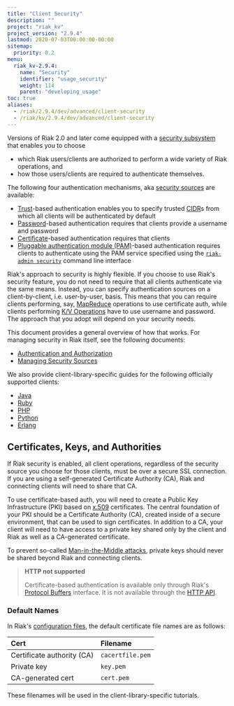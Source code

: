 ```yaml
---
title: "Client Security"
description: ""
project: "riak_kv"
project_version: "2.9.4"
lastmod: 2020-07-03T00:00:00-00:00
sitemap:
  priority: 0.2
menu:
  riak_kv-2.9.4:
    name: "Security"
    identifier: "usage_security"
    weight: 114
    parent: "developing_usage"
toc: true
aliases:
  - /riak/2.9.4/dev/advanced/client-security
  - /riak/kv/2.9.4/dev/advanced/client-security
---
```


Versions of Riak 2.0 and later come equipped with a [security subsystem]({{<baseurl>}}riak/kv/2.9.4/using/security/basics) that enables you to choose

* which Riak users/clients are authorized to perform a wide variety of
  Riak operations, and
* how those users/clients are required to authenticate themselves.

The following four authentication mechanisms, aka [security sources]({{<baseurl>}}riak/kv/2.9.4/using/security/managing-sources/) are available:

* [Trust]({{<baseurl>}}riak/kv/2.9.4/using/security/managing-sources/#trust-based-authentication)-based
  authentication enables you to specify trusted
  [CIDR](http://en.wikipedia.org/wiki/Classless_Inter-Domain_Routing)s
  from which all clients will be authenticated by default
* [Password]({{<baseurl>}}riak/kv/2.9.4/using/security/managing-sources/#password-based-authentication)-based authentication requires
  that clients provide a username and password
* [Certificate]({{<baseurl>}}riak/kv/2.9.4/using/security/managing-sources/#certificate-based-authentication)-based authentication
  requires that clients
* [Pluggable authentication module (PAM)]({{<baseurl>}}riak/kv/2.9.4/using/security/managing-sources/#pam-based-authentication)-based authentication requires
  clients to authenticate using the PAM service specified using the
  [`riak-admin security`]({{<baseurl>}}riak/kv/2.9.4/using/security/managing-sources/#managing-sources)
  command line interface

Riak's approach to security is highly flexible. If you choose to use
Riak's security feature, you do not need to require that all clients
authenticate via the same means. Instead, you can specify authentication
sources on a client-by-client, i.e. user-by-user, basis. This means that
you can require clients performing, say, [MapReduce]({{<baseurl>}}riak/kv/2.9.4/developing/usage/mapreduce/)
operations to use certificate auth, while clients performing [K/V Operations]({{<baseurl>}}riak/kv/2.9.4/developing/usage) have to use username and password. The approach
that you adopt will depend on your security needs.

This document provides a general overview of how that works. For
managing security in Riak itself, see the following documents:

* [Authentication and Authorization]({{<baseurl>}}riak/kv/2.9.4/using/security/basics)
* [Managing Security Sources]({{<baseurl>}}riak/kv/2.9.4/using/security/managing-sources/)

We also provide client-library-specific guides for the following
officially supported clients:

* [Java]({{<baseurl>}}riak/kv/2.9.4/developing/usage/security/java)
* [Ruby]({{<baseurl>}}riak/kv/2.9.4/developing/usage/security/ruby)
* [PHP]({{<baseurl>}}riak/kv/2.9.4/developing/usage/security/php)
* [Python]({{<baseurl>}}riak/kv/2.9.4/developing/usage/security/python)
* [Erlang]({{<baseurl>}}riak/kv/2.9.4/developing/usage/security/erlang)

## Certificates, Keys, and Authorities

If Riak security is enabled, all client operations, regardless of the
security source you choose for those clients, must be over a secure SSL
connection. If you are using a self-generated Certificate Authority
(CA), Riak and connecting clients will need to share that CA.

To use certificate-based auth, you will need to create a Public Key
Infrastructure (PKI) based on
[x.509](http://en.wikipedia.org/wiki/X.509) certificates. The central
foundation of your PKI should be a Certificate Authority (CA), created
inside of a secure environment, that can be used to sign certificates.
In addition to a CA, your client will need to have access to a private
key shared only by the client and Riak as well as a CA-generated
certificate.

To prevent so-called [Man-in-the-Middle
attacks](http://en.wikipedia.org/wiki/Man-in-the-middle_attack), private
keys should never be shared beyond Riak and connecting clients.

> **HTTP not supported**
>
> Certificate-based authentication is available only through Riak's
[Protocol Buffers]({{<baseurl>}}riak/kv/2.9.4/developing/api/protocol-buffers/) interface. It is not available through the
[HTTP API]({{<baseurl>}}riak/kv/2.9.4/developing/api/http).

### Default Names

In Riak's [configuration files]({{<baseurl>}}riak/kv/2.9.4/configuring/reference/#security), the
default certificate file names are as follows:

Cert | Filename
:----|:-------
Certificate authority (CA) | `cacertfile.pem`
Private key | `key.pem`
CA-generated cert | `cert.pem`

These filenames will be used in the client-library-specific tutorials.

